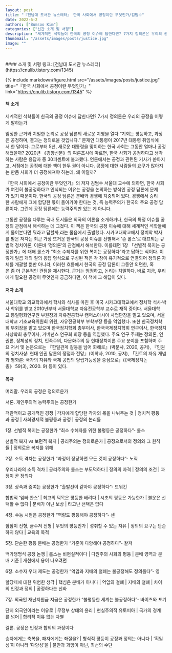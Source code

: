 ```yaml
---
layout: post
title: "『전남대 도서관 뉴스레터』 한국 사회에서 공정이란 무엇인가/김범수"
date: 2022-6-2
authors: ["Bumsoo Kim"]
categories: ["신간 소개 및 서평"]
description: "세계적인 석학들이 한국의 공정 이슈에 답한다면? 7가지 정의론은 우리의 공정을 어떻게 말하는가"
thumbnail: "/assets/images/posts/justice.jpg"
image: ""
---
```


<br>
#### 소개 및 서평 링크: [전남대 도서관 뉴스레터](https://cnulib.tistory.com/1345)

{% include markdown/figure.html src="/assets/images/posts/justice.jpg" title="『한국 사회에서 공정이란 무엇인가』" link="https://cnulib.tistory.com/1345" %}

#### 책 소개

세계적인 석학들이 한국의 공정 이슈에 답한다면?
7가지 정의론은 우리의 공정을 어떻게 말하는가

엄정한 근거와 치밀한 논리로
공정 담론의 새로운 지평을 열다
“기회는 평등하고, 과정은 공정하며, 결과는 정의로울 것입니다.” 문재인 대통령이 2017년 대통령 취임식에서 한 말이다. 그로부터 5년, 새로운 대통령을 맞이하는 한국 사회는 그동안 얼마나 공정해졌을까? 2020년 《경향신문》의 여론조사에 따르면, 한국 사회가 공정하다고 생각하는 사람은 응답자 중 30퍼센트에 불과했다. 언론에서는 공정과 관련된 기사가 쏟아지고, 서점에는 공정에 대한 책이 한두 권이 아니다. 공정에 대한 사람들의 요구가 많아지는 만큼 사회가 더 공정해져야 하는데, 왜 이럴까?

『한국 사회에서 공정이란 무엇인가』의 저자 김범수 서울대 교수에 의하면, 한국 사회가 여전히 불공정하다고 인식되는 이유는 공정을 논의하는 방식인 공정 담론에 문제가 있기 때문이다. 한국의 공정 담론은 분배와 경쟁에 치중되어 있다. 경쟁에서 승리한 사람에게 그에 합당한 몫이 돌아가야 한다는 것, 즉 능력주의가 한국의 주요 공정 담론이다. 그런데 공정 담론에는 능력주의만 있는 게 아니다.

그동안 공정을 다루는 국내 도서들은 외국의 이론을 소개하거나, 한국의 특정 이슈를 공정의 관점에서 해석하는 데 그쳤다. 이 책은 한국의 공정 이슈에 대해 세계적인 석학들에게 물어본다면 뭐라고 답할까,라는 물음에서 출발했다. 시카고대학교에서 정치학 박사를 받은 저자는 최근 가장 뜨거운 한국의 공정 이슈를 선별해서 ‘존 롤스’로 대표되는 규범적 정치이론, 이른바 ‘정의론’의 관점에서 해석한다. 이를테면 1장 「선별적 복지는 공정한가」에 대해 롤스가 “최소 수혜자를 위한 복지는 공정하다”라고 답하는 식이다. 이렇게 일곱 개의 질의 응답 형식으로 구성된 책은 각 장이 유기적으로 연결되어 정의론 자체를 개괄할 뿐만 아니라, 이러한 흐름에서 한국의 공정 담론이 그동안 외면한, 혹은 좀 더 근본적인 관점을 제시한다. 근거는 엄정하고, 논리는 치밀하다. 바로 지금, 우리에게 필요한 공정이 무엇인지 궁금하다면, 이 책에 그 해답이 있다.

#### 저자 소개

서울대학교 외교학과에서 학사와 석사를 마친 후 미국 시카고대학교에서 정치학 석사·박사 학위를 받고 2010년부터 서울대학교 자유전공학부 교수로 재직 중이다. 서울대학교 통일평화연구원 부원장과 자유전공학부 캠퍼스아시아 사업단장을 맡고 있으며, 서울대학교 기초교육위원회 위원, 자유전공학부 부학부장 등을 역임했다. 또한 한국정치학회 부회장을 맡고 있으며 한국정치학회 총무이사, 한국국제정치학회 연구이사, 한국정치사상학회 총무이사, 거버넌스 연구회 회장 등을 역임했다.
주요 연구 주제는 정의론, 인권론, 정체성의 정치, 민족주의, 다문화주의 등 현대정치이론 주요 분야를 포함하며 주요 저서 및 논문으로는 『한일관계 갈등을 넘어 화해로』(박문사, 2020, 공저), 『인권의 정치사상: 현대 인권 담론의 쟁점과 전망』(이학사, 2010, 공저), 「칸트의 자유 개념과 평화론: 국가의 자유와 국제 공법의 양립가능성을 중심으로」(《국제정치논총》 59(3), 2020. 9) 등이 있다.

#### 목차

머리말. 우리의 공정은 정의로운가

서론. 개인주의적 능력주의는 공정한가

객관적이고 공개적인 경쟁 \| 각자에게 합당한 각자의 몫을 나눠주는 것 \| 정치적 평등과 공정 \| 사회경제적 불평등과 공정 \| 공정의 논리들

1장. 선별적 복지는 공정한가
“최소 수혜자를 위한 불평등은 공정하다”- 롤스

선별적 복지 vs 보편적 복지 \| 공리주의는 정의로운가 \| 공정으로서의 정의와 그 원칙들 \| 정의로운 복지를 위해

2장. 소득 격차는 공정한가
“과정이 정당하면 모든 것이 공정하다”- 노직

우리나라의 소득 격차 \| 공리주의와 롤스는 부도덕하다 \| 정의의 자격 \| 정의의 조건 \| 과정이 곧 정의다

3장. 상속과 증여는 공정한가
“출발선이 같아야 공정하다”- 드워킨

합법적 ‘엄빠 찬스’ \| 최고의 덕목은 평등한 배려다 \| 시초의 평등은 가능한가 \| 불운은 선택할 수 없다 \| 분배가 아닌 보상 \| 타고난 선택은 없다

4장. 수능 시험은 공정한가
“역량도 평등해야 공정하다”- 센

깜깜이 전형, 금수저 전형 \| 무엇의 평등인가 \| 성취할 수 있는 자유 \| 정의의 요구는 단순하지 않다 \| 교육의 목적

5장. 단순한 평등 분배는 공정한가
“기준이 다양해야 공정하다”- 왈저

백가쟁명식 공정 논쟁 \| 롤스는 비현실적이다 \| 다원주의 사회의 평등 \| 분배 영역과 분배 기준 \| 개천에서 용이 나오려면

6장. 소수자 우대 제도는 공정한가
“억압과 지배의 철폐는 불공정해도 정의롭다”- 영

할당제에 대한 위험한 생각 \| 핵심은 분배가 아니다 \| 억압의 철폐 \| 지배의 철폐 \| 차이의 인정과 정의 \| 공정하다는 신화

7장. 외국인 재난지원금 지급은 공정한가
“불평등한 세계는 불공정하다”- 바이츠와 포기

단지 외국인이라는 이유로 \| 무정부 상태의 윤리 \| 현실주의적 유토피아 \| 국가의 경계를 넘어 \| 합리적 이유 없는 차별

결론. 공정은 인정과 합의의 과정이다

승자에게는 축복을, 패자에게는 좌절을? \| 형식적 평등이 공정과 정의는 아니다 \| ‘획일성’이 아니라 ‘다양성’을 \| 불만과 과잉이 아닌, 최선의 수단

<br>
